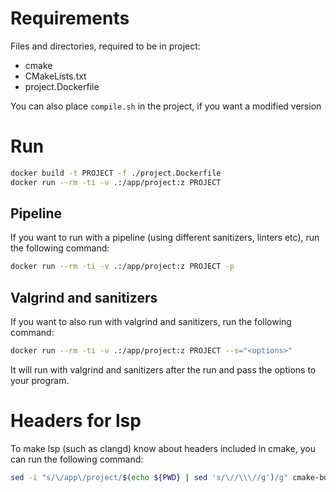 # Requirements

Files and directories, required to be in project:
- cmake
- CMakeLists.txt
- project.Dockerfile

You can also place `compile.sh` in the project, if you want a modified version

# Run

```sh
docker build -t PROJECT -f ./project.Dockerfile
docker run --rm -ti -v .:/app/project:z PROJECT
```

## Pipeline

If you want to run with a pipeline (using different sanitizers, linters etc), run the following command:

```sh
docker run --rm -ti -v .:/app/project:z PROJECT -p
```

## Valgrind and sanitizers

If you want to also run with valgrind and sanitizers, run the following command:

```sh
docker run --rm -ti -v .:/app/project:z PROJECT --s="<options>"
```

It will run with valgrind and sanitizers after the run and pass the options to your program.

# Headers for lsp

To make lsp (such as clangd) know about headers included in cmake, you can run the following command:

```sh
sed -i "s/\/app\/project/$(echo ${PWD} | sed 's/\//\\\//g')/g" cmake-build-debug/compile_commands.json && cp cmake-build-debug/compile_commands.json .
```
